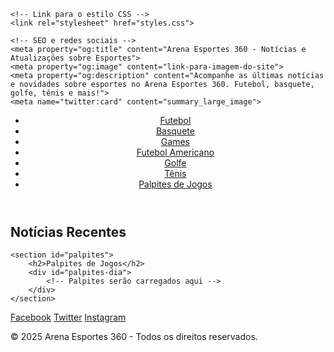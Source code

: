 <!DOCTYPE html>
<html lang="pt-br">
<head>
    <meta charset="UTF-8">
    <meta name="viewport" content="width=device-width, initial-scale=1.0">
    <meta name="description" content="Notícias atualizadas sobre esportes. Fique por dentro de Futebol, Basquete, Futebol Americano, Golfe, Tênis e mais!">
    <meta name="keywords" content="esportes, futebol, basquete, golfe, tênis, futebol americano, palpites de jogos, notícias de esportes, Arena Esportes 360">
    <meta name="author" content="Arena Esportes 360">
    <title>Arena Esportes 360 - Notícias e Atualizações sobre Esportes</title>

    <!-- Link para o estilo CSS -->
    <link rel="stylesheet" href="styles.css">

    <!-- SEO e redes sociais -->
    <meta property="og:title" content="Arena Esportes 360 - Notícias e Atualizações sobre Esportes">
    <meta property="og:image" content="link-para-imagem-do-site">
    <meta property="og:description" content="Acompanhe as últimas notícias e novidades sobre esportes no Arena Esportes 360. Futebol, basquete, golfe, tênis e mais!">
    <meta name="twitter:card" content="summary_large_image">
</head>
<body>
<header>
    <nav>
        <ul>
            <li><a href="#futebol">Futebol</a></li>
            <li><a href="#basquete">Basquete</a></li>
            <li><a href="#games">Games</a></li>
            <li><a href="#futebol-americano">Futebol Americano</a></li>
            <li><a href="#golfe">Golfe</a></li>
            <li><a href="#tenis">Tênis</a></li>
            <li><a href="#palpites">Palpites de Jogos</a></li>
        </ul>
    </nav>
</header>

<main>
    <section id="noticias">
        <h1>Notícias Recentes</h1>
        <div id="conteudo-noticias">
            <!-- As notícias serão carregadas automaticamente aqui -->
        </div>
    </section>

    <section id="palpites">
        <h2>Palpites de Jogos</h2>
        <div id="palpites-dia">
            <!-- Palpites serão carregados aqui -->
        </div>
    </section>
</main>

<footer>
    <div class="social-media">
        <a href="https://facebook.com">Facebook</a>
        <a href="https://twitter.com">Twitter</a>
        <a href="https://instagram.com">Instagram</a>
    </div>
    <p>&copy; 2025 Arena Esportes 360 - Todos os direitos reservados.</p>
</footer>

<!-- Link para o script JavaScript -->
<script src="script.js"></script>
</body>
</html>
